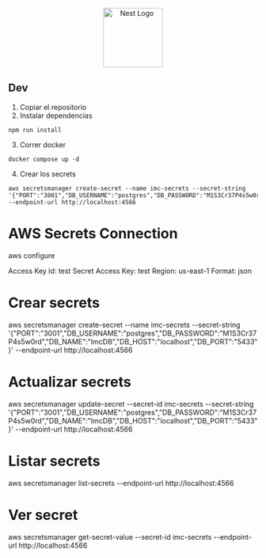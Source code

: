 <p align="center">
  <a href="http://nestjs.com/" target="blank"><img src="https://nestjs.com/img/logo-small.svg" width="120" alt="Nest Logo" /></a>
</p>

## Dev

1. Copiar el repositorio
2. Instalar dependencias

```
npm run install
```

3. Correr docker

```
docker compose up -d
```

4. Crear los secrets

```
aws secretsmanager create-secret --name imc-secrets --secret-string '{"PORT":"3001","DB_USERNAME":"postgres","DB_PASSWORD":"M1S3Cr37P4s5w0rd","DB_NAME":"ImcDB","DB_HOST":"localhost","DB_PORT":"5433"}' --endpoint-url http://localhost:4566
```

# AWS Secrets Connection

aws configure

Access Key Id: test
Secret Access Key: test
Region: us-east-1
Format: json

# Crear secrets

aws secretsmanager create-secret --name imc-secrets --secret-string '{"PORT":"3001","DB_USERNAME":"postgres","DB_PASSWORD":"M1S3Cr37P4s5w0rd","DB_NAME":"ImcDB","DB_HOST":"localhost","DB_PORT":"5433"}' --endpoint-url http://localhost:4566

# Actualizar secrets

aws secretsmanager update-secret --secret-id imc-secrets --secret-string '{"PORT":"3001","DB_USERNAME":"postgres","DB_PASSWORD":"M1S3Cr37P4s5w0rd","DB_NAME":"ImcDB","DB_HOST":"localhost","DB_PORT":"5433"}' --endpoint-url http://localhost:4566

# Listar secrets

aws secretsmanager list-secrets --endpoint-url http://localhost:4566

# Ver secret

aws secretsmanager get-secret-value --secret-id imc-secrets --endpoint-url http://localhost:4566
